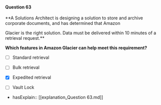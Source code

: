 #### Question  63


**A Solutions Architect is designing a solution to store and archive corporate documents, and has determined that Amazon

Glacier is the right solution. Data must be delivered within 10 minutes of a retrieval request.**


**Which features in Amazon Glacier can help meet this requirement?**


- [ ] Standard retrieval


- [ ] Bulk retrieval


- [x] Expedited retrieval


- [ ] Vault Lock



- hasExplain:: [[explanation_Question  63.md]]